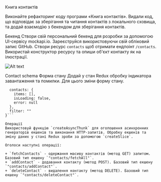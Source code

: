 Книга контактів

Виконайте рефакторинг коду програми «Книга контактів». Видали код, що відповідає за зберігання та читання контактів з локального сховища, та додай взаємодію з бекендом для зберігання контактів.

Бекенд
Створи свій персональний бекенд для розробки за допомогою UI-сервісу mockapi.io. Зареєструйся використовуючи свій обліковий запис GitHub. Створи ресурс `contacts` щоб отримати ендпоінт `/contacts`. Використай конструктор ресурсу та опиши об'єкт контакту як на ілюстрації.

![Alt text](https://textbook.edu.goit.global/lms-react-homework/v1/uk/img/hw-07/api.png)

Contact schema
Форма стану
Додай у стан Redux обробку індикатора завантаження та помилки. Для цього зміни форму стану.

```{
  contacts: {
    items: [],
    isLoading: false,
    error: null
  },
  filter: ""
}```

Операції
Використовуй функцію `createAsyncThunk` для оголошення асинхронних генераторів екшенів та виконання HTTP-запитів. Обробку екшенів та зміну даних у стані Redux зроби за допомогою `createSlice`.

Оголоси наступні операції:

+ `fetchContacts` - одержання масиву контактів (метод GET) запитом. Базовий тип екшену `"contacts/fetchAll"`.
+ `addContact` - додавання контакту (метод POST). Базовий тип екшену `"contacts/addContact"`.
+ `deleteContact` - видалення контакту (метод DELETE). Базовий тип екшену `"contacts/deleteContact"`.